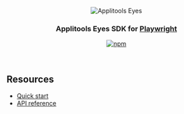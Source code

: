 <div align="center">

![Applitools Eyes](https://i.ibb.co/3hWJK68/applitools-eyes-logo.png)
### Applitools Eyes SDK for [Playwright](https://playwright.dev/)
[![npm](https://img.shields.io/npm/v/@applitools/eyes-playwright.svg?style=for-the-badge)](https://www.npmjs.com/package/@applitools/eyes-playwright)

</div>
<br/>

## Resources
- [Quick start](https://applitools.com/tutorials/quickstart/web/playwright/typescript)
- [API reference](https://applitools.com/docs/api-ref/sdk-api/playwright/javascript/)

